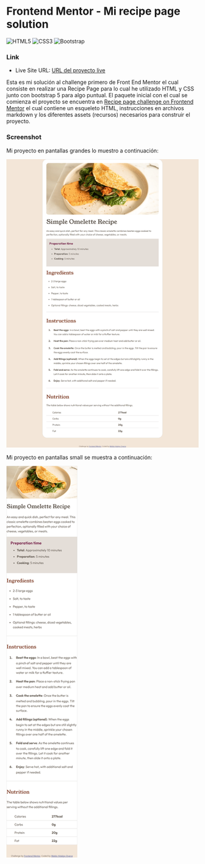 # Frontend Mentor - Mi recipe page solution

![HTML5](https://img.shields.io/badge/html5-%23E34F26.svg?style=for-the-badge&logo=html5&logoColor=white)
![CSS3](https://img.shields.io/badge/css3-%231572B6.svg?style=for-the-badge&logo=css3&logoColor=white)
![Bootstrap](https://img.shields.io/badge/bootstrap-%238511FA.svg?style=for-the-badge&logo=bootstrap&logoColor=white)

### Link

- Live Site URL: [URL del proyecto live](https://waldohidalgo.github.io/proyecto_1_recipe_page_frontendmentor/)

Esta es mi solución al challenge primero de Front End Mentor el cual consiste en realizar una Recipe Page para lo cual he utilizado HTML y CSS junto con bootstrap 5 para algo puntual. El paquete inicial con el cual se comienza el proyecto se encuentra en [Recipe page challenge on Frontend Mentor](https://www.frontendmentor.io/challenges/recipe-page-KiTsR8QQKm) el cual contiene un esqueleto HTML, instrucciones en archivos markdown y los diferentes assets (recursos) necesarios para construir el proyecto.

### Screenshot

Mi proyecto en pantallas grandes lo muestro a continuación:

![Recipe Page Pantallas Grandes](./assets/images/screenshots/big_devices.png)

Mi proyecto en pantallas small se muestra a continuación:

![Recipe Page Pantallas Small](./assets/images/screenshots/small_devices.png)
